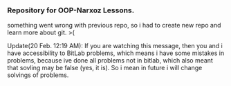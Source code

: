 ### Repository for OOP-Narxoz Lessons. 
something went wrong with previous repo, so i had to create new repo and learn more about git. >(

Update(20 Feb. 12:19 AM): If you are watching this message, then you and i have accessibility to BitLab problems, which means i have some mistakes in problems, because ive done all problems not in bitlab, which also meant that sovling may be false (yes, it is). So i mean in future i will change solvings of problems. 
